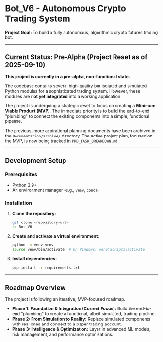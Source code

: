 # Bot_V6 - Autonomous Crypto Trading System

**Project Goal:** To build a fully autonomous, algorithmic crypto futures trading bot.

---

## Current Status: Pre-Alpha (Project Reset as of 2025-09-10)

**This project is currently in a pre-alpha, non-functional state.**

The codebase contains several high-quality but isolated and simulated Python modules for a sophisticated trading system. However, these modules are **not yet integrated** into a working application.

The project is undergoing a strategic reset to focus on creating a **Minimum Viable Product (MVP)**. The immediate priority is to build the end-to-end "plumbing" to connect the existing components into a simple, functional pipeline.

The previous, more aspirational planning documents have been archived in the `Documentation/archive/` directory. The active project plan, focused on the MVP, is now being tracked in `PRD_TASK_BREAKDOWN.md`.

---

## Development Setup

### Prerequisites
- Python 3.9+
- An environment manager (e.g., `venv`, `conda`)

### Installation

1.  **Clone the repository:**
    ```bash
    git clone <repository-url>
    cd Bot_V6
    ```

2.  **Create and activate a virtual environment:**
    ```bash
    python -m venv venv
    source venv/bin/activate  # On Windows: venv\Scripts\activate
    ```

3.  **Install dependencies:**
    ```bash
    pip install -r requirements.txt
    ```

---

## Roadmap Overview

The project is following an iterative, MVP-focused roadmap.

*   **Phase 1: Foundation & Integration (Current Focus):** Build the end-to-end "plumbing" to create a functional, albeit simulated, trading pipeline.
*   **Phase 2: From Simulation to Reality:** Replace simulated components with real ones and connect to a paper trading account.
*   **Phase 3: Intelligence & Optimization:** Layer in advanced ML models, risk management, and performance optimizations.

